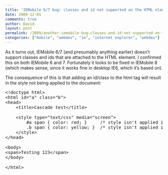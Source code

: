 ```yaml
---
title: 'IEMobile 6/7 bug: classes and id not supported on the HTML element'
date: 2009-12-01
comments: true
author: David
layout: post
permalink: /2009/another-iemobile-bug-classes-and-id-not-supported-on-the-html-element
categories: ["mobile", "webdev", "ie", "internet explorer", "webdev"]
---
```

As it turns out, IEMobile 6/7 (and presumably anything earlier) doesn&#8217;t support classes and ids that are attached to the HTML element. I confirmed this on both IEMobile 6 and 7. Fortunately it looks to be fixed in IEMobile 8 (which makes sense, since it works fine in desktop IE6, which it&#8217;s based on).

The consequence of this is that adding an id/class to the html tag will result in the style not being applied to the document:

<pre name="code" class="html">&lt;!doctype html&gt;
&lt;html id="a" class="b"&gt;
&lt;head&gt;
	&lt;title&gt;Cascade test&lt;/title&gt;
	
	&lt;style type="text/css" media="screen"&gt;
		#a span { color: red; }     /* style isn't applied in IEMobile 6/7 */
		.b span { color: yellow; }  /* style isn't applied in IEMobile 6/7 */
	&lt;/style&gt;
&lt;/head&gt;

&lt;body&gt;
&lt;span&gt;Testing 123&lt;/span&gt;
&lt;/body&gt;

&lt;/html&gt;</pre>